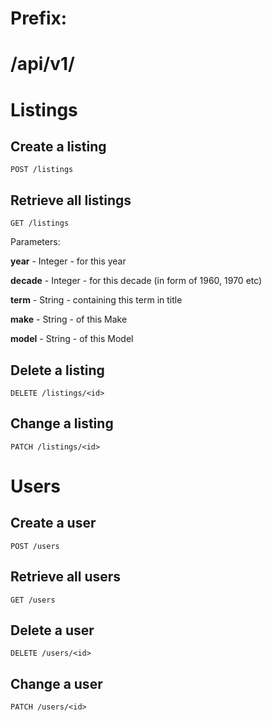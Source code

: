 # Prefix:

# /api/v1/

# Listings

## Create a listing

`POST /listings`

## Retrieve all listings

`GET /listings`

Parameters:

**year** - Integer - for this year

**decade** - Integer - for this decade (in form of 1960, 1970 etc)

**term** - String - containing this term in title

**make** - String - of this Make

**model** - String - of this Model

## Delete a listing

`DELETE /listings/<id>`

## Change a listing

`PATCH /listings/<id>`

# Users

## Create a user

`POST /users`

## Retrieve all users

`GET /users`

## Delete a user

`DELETE /users/<id>`

## Change a user

`PATCH /users/<id>`
